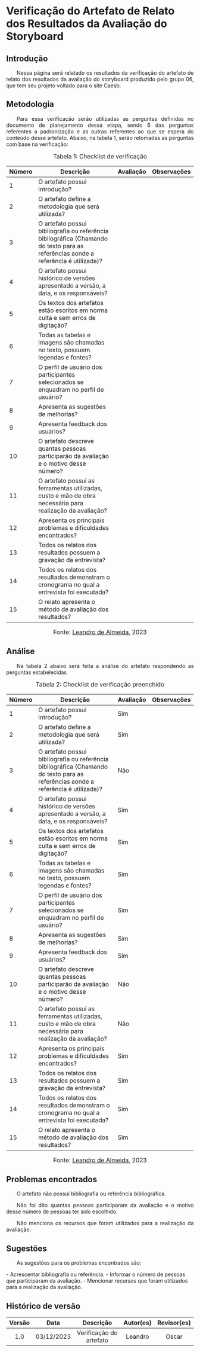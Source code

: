 # Verificação do Artefato de Relato dos Resultados da Avaliação do Storyboard

## Introdução 
<p align="justify">&emsp;&emsp;Nessa página será relatado os resultados da verificação do artefato de relato dos resultados da avaliação do storyboard produzido pelo grupo 06, que tem seu projeto voltado para o site Caesb.</p>

## Metodologia
<p align="justify">&emsp;&emsp;Para essa verificação serão utilizadas as perguntas definidas no documento de planejamento dessa etapa, sendo 6 das perguntas referentes a padronização e as outras referentes ao que se espera do conteúdo desse artefato. Abaixo, na tabela 1, serão retomadas as perguntas com base na verificação:</p>

<font size="3"><p style="text-align: center"> Tabela 1: Checklist de verificação</p> </font>

<center>

| Número | Descrição | Avaliação | Observações |
|--------|-----------|----------|-------------|
| 1      | O artefato possui introdução? |  | |
| 2      | O artefato define a metodologia que será utilizada? |  | |
| 3      | O artefato possui bibliografia ou referência bibliográfica (Chamando do texto para as referências aonde a referência é utilizada)? |  | |
| 4      | O artefato possui histórico de versões apresentado a versão, a data, e os responsáveis? |  | |
| 5      | Os textos dos artefatos estão escritos em norma culta e sem erros de digitação? |  | |
| 6      | Todas as tabelas e imagens são chamadas no texto, possuem legendas e fontes? | | |
| 7      | O perfil de usuário dos participantes selecionados se enquadram no perfil de usuário? | | |
| 8      | Apresenta as sugestões de melhorias? |  | |
| 9      | Apresenta feedback dos usuários? |  | |
| 10     | O artefato descreve quantas pessoas participarão da avaliação e o motivo desse número? |  | |
| 11     | O artefato possui as ferramentas utilizadas, custo e mão de obra necessária para realização da avaliação? |  | |
| 12     | Apresenta os principais problemas e dificuldades encontrados? |  | |
| 13     | Todos os relatos dos resultados possuem a gravação da entrevista? |  | |
| 14     | Todos os relatos dos resultados demonstram o cronograma no qual a entrevista foi executada? | | |
| 15     | O relato apresenta o método de avaliação dos resultados? |  | |

</center>

<font size="3"><p style="text-align: center"> Fonte: <a href="https://github.com/leomitx10" target="_blanck">Leandro de Almeida</a>, 2023</p> </font>

## Análise
<p align="justify">&emsp;&emsp;Na tabela 2 abaixo será feita a análise do artefato respondendo as perguntas estabelecidas</p>

<font size="3"><p style="text-align: center"> Tabela 2: Checklist de verificação preenchido</p> </font>

<center>

| Número | Descrição | Avaliação | Observações |
|--------|-----------|----------|-------------|
| 1      | O artefato possui introdução? | Sim | |
| 2      | O artefato define a metodologia que será utilizada? | Sim | |
| 3      | O artefato possui bibliografia ou referência bibliográfica (Chamando do texto para as referências aonde a referência é utilizada)? | Não | |
| 4      | O artefato possui histórico de versões apresentado a versão, a data, e os responsáveis? | Sim | |
| 5      | Os textos dos artefatos estão escritos em norma culta e sem erros de digitação? | Sim | |
| 6      | Todas as tabelas e imagens são chamadas no texto, possuem legendas e fontes? | Sim | |
| 7      | O perfil de usuário dos participantes selecionados se enquadram no perfil de usuário? | Sim | |
| 8      | Apresenta as sugestões de melhorias? | Sim | |
| 9      | Apresenta feedback dos usuários? | Sim | |
| 10     | O artefato descreve quantas pessoas participarão da avaliação e o motivo desse número? | Não | |
| 11     | O artefato possui as ferramentas utilizadas, custo e mão de obra necessária para realização da avaliação? | Não | |
| 12     | Apresenta os principais problemas e dificuldades encontrados? | Sim | |
| 13     | Todos os relatos dos resultados possuem a gravação da entrevista? | Sim | |
| 14     | Todos os relatos dos resultados demonstram o cronograma no qual a entrevista foi executada? | Sim | |
| 15     | O relato apresenta o método de avaliação dos resultados? | Sim | |

</center>

<font size="3"><p style="text-align: center"> Fonte: <a href="https://github.com/leomitx10" target="_blanck">Leandro de Almeida</a>, 2023</p> </font>


## Problemas encontrados
<p align="justify">&emsp;&emsp;O artefato não possui bibliografia ou referência bibliográfica.</p>
<p align="justify">&emsp;&emsp;Não foi dito quantas pessoas participaram da avaliação e o motivo desse número de pessoas ter sido escolhido.</p>
<p align="justify">&emsp;&emsp;Não menciona os recursos que foram utilizados para a realização da avaliação.</p>

## Sugestões
<p align="justify">&emsp;&emsp;As sugestões para os problemas encontrados são:</p>
- Acrescentar bibliografia ou referência.
- Informar o número de pessoas que participaram da avaliação.
- Mencionar recursos que foram utilizados para a realização da avaliação.

## Histórico de versão

<center>

| Versão |    Data    |      Descrição       |  Autor(es) | Revisor(es) |
| :----: | :--------: | :------------------: | :-----: | :-----: |
|  1.0   | 03/12/2023 | Verificação do artefato| Leandro | Oscar |


</center>